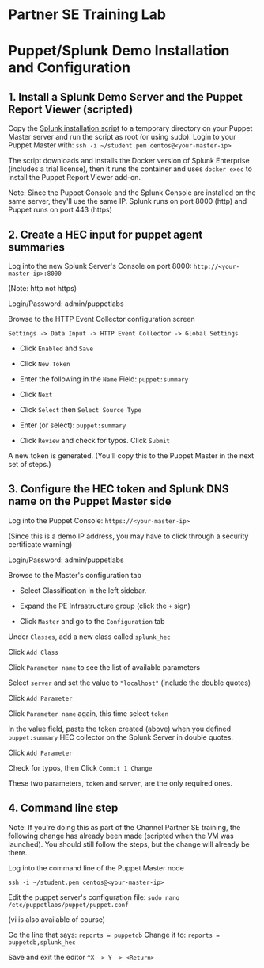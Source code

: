 Partner SE Training Lab
==============

Puppet/Splunk Demo Installation and Configuration
==============

## 1. Install a Splunk Demo Server and the Puppet Report Viewer (scripted)

Copy the 
[Splunk installation script](https://github.com/eboutili/splunk_hec/blob/master/demo_splunk.sh) 
to a temporary directory on your Puppet Master server and run the script as root (or using sudo). 
Login to your Puppet Master with: `ssh -i ~/student.pem centos@<your-master-ip>`

The script downloads and installs the Docker version of Splunk Enterprise (includes a trial license), then it runs the container and uses `docker exec` to install the Puppet Report Viewer add-on.

Note: Since the Puppet Console and the Splunk Console are installed on the same server, they'll
use the same IP. Splunk runs on port 8000 (http) and Puppet runs on port 443 (https)

## 2. Create a HEC input for puppet agent summaries

Log into the new Splunk Server's Console on port 8000: `http://<your-master-ip>:8000`

(Note: http not https)

Login/Password: admin/puppetlabs

Browse to the HTTP Event Collector configuration screen 

`Settings -> Data Input -> HTTP Event Collector -> Global Settings`

- Click `Enabled` and `Save`

- Click `New Token`

- Enter the following in the `Name` Field: `puppet:summary`

- Click `Next`

- Click `Select` then `Select Source Type`

- Enter (or select): `puppet:summary`

- Click `Review` and check for typos. Click `Submit`

A new token is generated. (You'll copy this to the Puppet Master in the next set of steps.)

## 3. Configure the HEC token and Splunk DNS name on the Puppet Master side

Log into the Puppet Console: `https://<your-master-ip>`

(Since this is a demo IP address, you may have to click through a security certificate warning)

Login/Password: admin/puppetlabs

Browse to the Master's configuration tab

- Select Classification in the left sidebar.

- Expand the PE Infrastructure group (click the `+` sign)

- Click `Master` and go to the `Configuration` tab

Under `Classes`, add a new class called `splunk_hec`

Click `Add Class`

Click `Parameter name` to see the list of available parameters

Select `server` and set the value to `"localhost"` (include the double quotes)

Click `Add Parameter`

Click `Parameter name` again, this time select `token`

In the value field, paste the token created (above) when you defined `puppet:summary` HEC collector on the Splunk Server
in double quotes.

Click `Add Parameter`

Check for typos, then Click `Commit 1 Change`

These two parameters, `token` and `server`, are the only required ones.


## 4. Command line step

Note: If you're doing this as part of the Channel Partner SE training, the following change has already been made (scripted when the VM was launched). You should still follow the steps, but the change will already be there.

Log into the command line of the Puppet Master node

`ssh -i ~/student.pem centos@<your-master-ip>`

Edit the puppet server's configuration file:
`sudo nano /etc/puppetlabs/puppet/puppet.conf` 

(vi is also available of course)

Go the line that says: `reports = puppetdb`
Change it to: `reports = puppetdb,splunk_hec`

Save and exit the editor
`^X -> Y -> <Return>`
